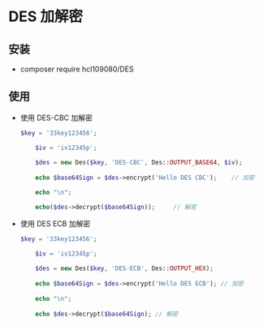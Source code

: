 # DES 加解密

## 安装

- composer require hcl109080/DES

## 使用

- 使用 DES-CBC 加解密

  ```php
  $key = '33key123456';
  
      $iv = 'iv12345p';
  	
      $des = new Des($key, 'DES-CBC', Des::OUTPUT_BASE64, $iv);
  	
      echo $base64Sign = $des->encrypt('Hello DES CBC');	// 加密
  
      echo "\n";
  
      echo($des->decrypt($base64Sign)); 	// 解密
  ```

- 使用 DES ECB 加解密

  ```php
  $key = '33key123456';
  
      $iv = 'iv12345p';
      
      $des = new Des($key, 'DES-ECB', Des::OUTPUT_HEX);
      
      echo $base64Sign = $des->encrypt('Hello DES ECB'); // 加密
      
      echo "\n";
      
      echo $des->decrypt($base64Sign); // 解密
  ```
